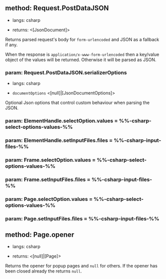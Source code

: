 ## method: Request.PostDataJSON
* langs: csharp
- returns: <[JsonDocument]>

Returns parsed request's body for `form-urlencoded` and JSON as a fallback if any.

When the response is `application/x-www-form-urlencoded` then a key/value object of the values will be returned.
Otherwise it will be parsed as JSON.

### param: Request.PostDataJSON.serializerOptions
* langs: csharp
- `documentOptions` <[null]|[JsonDocumentOptions]>

Optional Json options that control custom behaviour when parsing the JSON.

### param: ElementHandle.selectOption.values = %%-csharp-select-options-values-%%
### param: ElementHandle.setInputFiles.files = %%-csharp-input-files-%%

### param: Frame.selectOption.values = %%-csharp-select-options-values-%%
### param: Frame.setInputFiles.files = %%-csharp-input-files-%%

### param: Page.selectOption.values = %%-csharp-select-options-values-%%
### param: Page.setInputFiles.files = %%-csharp-input-files-%%

## method: Page.opener
* langs: csharp
- returns: <[null]|[Page]>

Returns the opener for popup pages and `null` for others. If the opener has been closed already the returns `null`.
